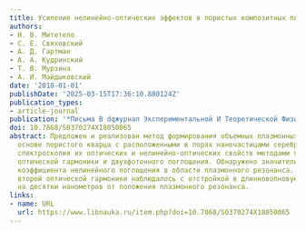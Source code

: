 ```yaml
---
title: Усиление нелинейно-оптических эффектов в пористых композитных плазмонных структурах
authors:
- Н. В. Митетело
- C. E. Свяховский
- А. Д. Гартман
- А. А. Кудринский
- Т. В. Мурзина
- А. И. Майдыковский
date: '2018-01-01'
publishDate: '2025-03-15T17:36:10.880124Z'
publication_types:
- article-journal
publication: '*Письма В dqжурнал Экспериментальной И Теоретической Физикиdq*'
doi: 10.7868/S0370274X18050065
abstract: Предложен и реализован метод формирования объемных плазмонных структур на
  основе пористого кварца с расположенными в порах наночастицами серебра, выполнена
  спектроскопия их оптических и нелинейно-оптических свойств методами генерации второй
  оптической гармоники и двухфотонного поглощения. Обнаружено значительное возрастание
  коэффициента нелинейного поглощения в области плазмонного резонанса. При этом усиление
  второй оптической гармоники наблюдалось с отстройкой в длинноволновую область спектра
  на десятки нанометров от положения плазмонного резонанса.
links:
- name: URL
  url: https://www.libnauka.ru/item.php?doi=10.7868/S0370274X18050065
---
```

